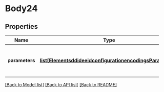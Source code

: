 # Body24

## Properties
Name | Type | Description | Notes
------------ | ------------- | ------------- | -------------
**parameters** | [**list[ElementsddideeidconfigurationencodingsParameters]**](ElementsddideeidconfigurationencodingsParameters.md) | Array of configuration parameters to be encoded | [optional] 

[[Back to Model list]](../README.md#documentation-for-models) [[Back to API list]](../README.md#documentation-for-api-endpoints) [[Back to README]](../README.md)



